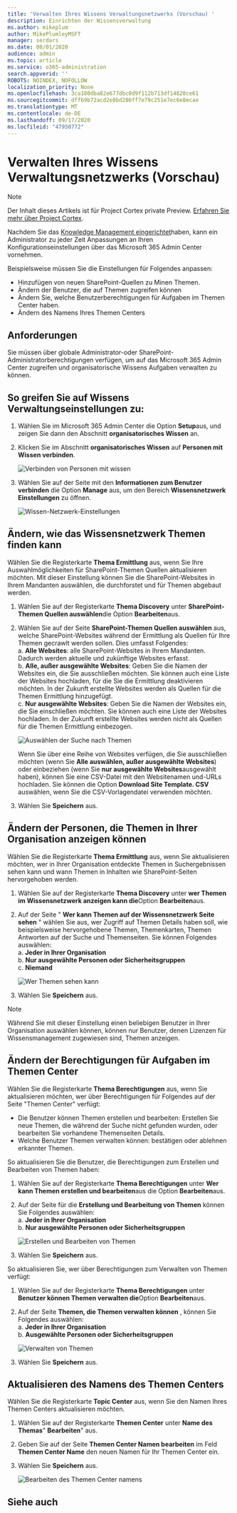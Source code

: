 ```yaml
---
title: 'Verwalten Ihres Wissens Verwaltungsnetzwerks (Vorschau) '
description: Einrichten der Wissensverwaltung
ms.author: mikeplum
author: MikePlumleyMSFT
manager: serdars
ms.date: 08/01/2020
audience: admin
ms.topic: article
ms.service: o365-administration
search.appverid: ''
ROBOTS: NOINDEX, NOFOLLOW
localization_priority: None
ms.openlocfilehash: 3ca180dba82e677dbc0d9f112b713df14820ce61
ms.sourcegitcommit: dffb9b72acd2e0bd286ff7e79c251e7ec6e8ecae
ms.translationtype: MT
ms.contentlocale: de-DE
ms.lasthandoff: 09/17/2020
ms.locfileid: "47950772"
---
```

# <a name="manage-your-knowledge-management-network-preview"></a>Verwalten Ihres Wissens Verwaltungsnetzwerks (Vorschau)

> [!Note] 
> Der Inhalt dieses Artikels ist für Project Cortex private Preview. [Erfahren Sie mehr über Project Cortex](https://aka.ms/projectcortex).


Nachdem Sie das [Knowledge Management eingerichtet](set-up-knowledge-network.md)haben, kann ein Administrator zu jeder Zeit Anpassungen an Ihren Konfigurationseinstellungen über das Microsoft 365 Admin Center vornehmen.

Beispielsweise müssen Sie die Einstellungen für Folgendes anpassen:
- Hinzufügen von neuen SharePoint-Quellen zu Minen Themen.
- Ändern der Benutzer, die auf Themen zugreifen können
- Ändern Sie, welche Benutzerberechtigungen für Aufgaben im Themen Center haben.
- Ändern des Namens Ihres Themen Centers


## <a name="requirements"></a>Anforderungen 
Sie müssen über globale Administrator-oder SharePoint-Administratorberechtigungen verfügen, um auf das Microsoft 365 Admin Center zugreifen und organisatorische Wissens Aufgaben verwalten zu können.


## <a name="to-access-knowledge-management-settings"></a>So greifen Sie auf Wissens Verwaltungseinstellungen zu:

1. Wählen Sie im Microsoft 365 Admin Center die Option **Setup**aus, und zeigen Sie dann den Abschnitt **organisatorisches Wissen** an.
2. Klicken Sie im Abschnitt **organisatorisches Wissen** auf **Personen mit Wissen verbinden**.<br/>

    ![Verbinden von Personen mit wissen](../media/content-understanding/admin-org-knowledge-options.png) </br>

3. Wählen Sie auf der Seite mit den **Informationen zum Benutzer verbinden** die Option **Manage** aus, um den Bereich **Wissensnetzwerk Einstellungen** zu öffnen.<br/>

    ![Wissen-Netzwerk-Einstellungen](../media/content-understanding/knowledge-network-settings.png) </br>

## <a name="change-how-the-knowledge-network-can-find-topics"></a>Ändern, wie das Wissensnetzwerk Themen finden kann

Wählen Sie die Registerkarte **Thema Ermittlung** aus, wenn Sie Ihre Auswahlmöglichkeiten für SharePoint-Themen Quellen aktualisieren möchten. Mit dieser Einstellung können Sie die SharePoint-Websites in Ihrem Mandanten auswählen, die durchforstet und für Themen abgebaut werden.

1. Wählen Sie auf der Registerkarte **Thema Discovery** unter **SharePoint-Themen Quellen auswählen**die Option **Bearbeiten**aus.
2. Wählen Sie auf der Seite **SharePoint-Themen Quellen auswählen** aus, welche SharePoint-Websites während der Ermittlung als Quellen für Ihre Themen gecrawlt werden sollen. Dies umfasst Folgendes:</br>
    a. **Alle Websites**: alle SharePoint-Websites in Ihrem Mandanten. Dadurch werden aktuelle und zukünftige Websites erfasst.</br>
    b. **Alle, außer ausgewählte Websites**: Geben Sie die Namen der Websites ein, die Sie ausschließen möchten.  Sie können auch eine Liste der Websites hochladen, für die Sie die Ermittlung deaktivieren möchten. In der Zukunft erstellte Websites werden als Quellen für die Themen Ermittlung hinzugefügt. </br>
    c. **Nur ausgewählte Websites**: Geben Sie die Namen der Websites ein, die Sie einschließen möchten. Sie können auch eine Liste der Websites hochladen. In der Zukunft erstellte Websites werden nicht als Quellen für die Themen Ermittlung einbezogen. </br>

    ![Auswählen der Suche nach Themen](../media/content-understanding/k-manage-select-topic-source.png) </br>
   
    Wenn Sie über eine Reihe von Websites verfügen, die Sie ausschließen möchten (wenn Sie **Alle auswählen, außer ausgewählte Websites**) oder einbeziehen (wenn Sie **nur ausgewählte Websites**ausgewählt haben), können Sie eine CSV-Datei mit den Websitenamen und-URLs hochladen. Sie können die Option **Download Site Template. CSV** auswählen, wenn Sie die CSV-Vorlagendatei verwenden möchten.

3. Wählen Sie **Speichern** aus.

##  <a name="change-who-can-see-topics-in-your-organization"></a>Ändern der Personen, die Themen in Ihrer Organisation anzeigen können

Wählen Sie die Registerkarte **Thema Ermittlung** aus, wenn Sie aktualisieren möchten, wer in Ihrer Organisation entdeckte Themen in Suchergebnissen sehen kann und wann Themen in Inhalten wie SharePoint-Seiten hervorgehoben werden.

1. Wählen Sie auf der Registerkarte **Thema Discovery** unter **wer Themen im Wissensnetzwerk anzeigen kann die**Option **Bearbeiten**aus.
2. Auf der Seite " **Wer kann Themen auf der Wissensnetzwerk Seite sehen** " wählen Sie aus, wer Zugriff auf Themen Details haben soll, wie beispielsweise hervorgehobene Themen, Themenkarten, Themen Antworten auf der Suche und Themenseiten. Sie können Folgendes auswählen:</br>
    a. **Jeder in Ihrer Organisation**</br>
    b. **Nur ausgewählte Personen oder Sicherheitsgruppen**</br>
    c. **Niemand**</br>

    ![Wer Themen sehen kann](../media/content-understanding/k-manage-who-can-see-topics.png) </br> 
3. Wählen Sie **Speichern** aus.  
 
> [!Note] 
> Während Sie mit dieser Einstellung einen beliebigen Benutzer in Ihrer Organisation auswählen können, können nur Benutzer, denen Lizenzen für Wissensmanagement zugewiesen sind, Themen anzeigen.

## <a name="change-who-has-permissions-to-do-tasks-on-the-topic-center"></a>Ändern der Berechtigungen für Aufgaben im Themen Center

Wählen Sie die Registerkarte **Thema Berechtigungen** aus, wenn Sie aktualisieren möchten, wer über Berechtigungen für Folgendes auf der Seite "Themen Center" verfügt:

- Die Benutzer können Themen erstellen und bearbeiten: Erstellen Sie neue Themen, die während der Suche nicht gefunden wurden, oder bearbeiten Sie vorhandene Themenseiten Details.
- Welche Benutzer Themen verwalten können: bestätigen oder ablehnen erkannter Themen.

So aktualisieren Sie die Benutzer, die Berechtigungen zum Erstellen und Bearbeiten von Themen haben:

1. Wählen Sie auf der Registerkarte **Thema Berechtigungen** unter **Wer kann Themen erstellen und bearbeiten**aus die Option **Bearbeiten**aus.</br>
2. Auf der Seite für die **Erstellung und Bearbeitung von Themen** können Sie Folgendes auswählen:</br>
    a. **Jeder in Ihrer Organisation**</br>
    b. **Nur ausgewählte Personen oder Sicherheitsgruppen**</br>

    ![Erstellen und Bearbeiten von Themen](../media/content-understanding/k-manage-who-can-create-and-edit.png) </br> 

3. Wählen Sie **Speichern** aus.</br>

So aktualisieren Sie, wer über Berechtigungen zum Verwalten von Themen verfügt:

1. Wählen Sie auf der Registerkarte **Thema Berechtigungen** unter **Benutzer können Themen verwalten die**Option **Bearbeiten**aus.</br>
2. Auf der Seite **Themen, die Themen verwalten können** , können Sie Folgendes auswählen:</br>
    a. **Jeder in Ihrer Organisation**</br>
    b. **Ausgewählte Personen oder Sicherheitsgruppen**</br>

    ![Verwalten von Themen](../media/content-understanding/k-manage-who-can-manage-topics.png) </br> 

3. Wählen Sie **Speichern** aus.</br>


##  <a name="update-your-topic-center-name"></a>Aktualisieren des Namens des Themen Centers

Wählen Sie die Registerkarte **Topic Center** aus, wenn Sie den Namen Ihres Themen Centers aktualisieren möchten. 

1. Wählen Sie auf der Registerkarte **Themen Center** unter **Name des Themas**" **Bearbeiten**" aus.
2. Geben Sie auf der Seite **Themen Center Namen bearbeiten** im Feld **Themen Center Name** den neuen Namen für Ihr Themen Center ein.
3. Wählen Sie **Speichern** aus.

    ![Bearbeiten des Themen Center namens](../media/content-understanding/manage-topic-center-name.png) </br> 











## <a name="see-also"></a>Siehe auch



  






